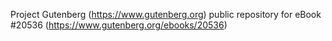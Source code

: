 Project Gutenberg (https://www.gutenberg.org) public repository for eBook #20536 (https://www.gutenberg.org/ebooks/20536)
